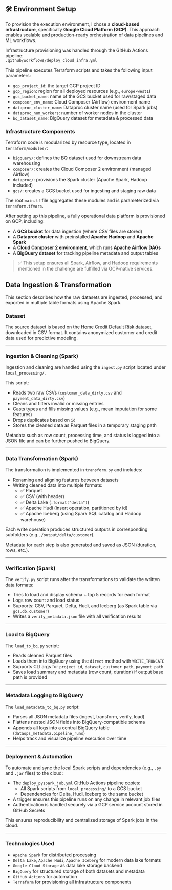 ## 🛠️ Environment Setup

To provision the execution environment, I chose a **cloud-based infrastructure**, specifically **Google Cloud Platform (GCP)**. This approach enables scalable and production-ready orchestration of data pipelines and ML workflows.

Infrastructure provisioning was handled through the GitHub Actions pipeline:  
`.github/workflows/deploy_cloud_infra.yml`

This pipeline executes Terraform scripts and takes the following input parameters:
- `gcp_project_id`: the target GCP project ID  
- `gcp_region`: region for all deployed resources (e.g., `europe-west1`)  
- `gcs_bucket_name`: name of the GCS bucket used for raw/staged data  
- `composer_env_name`: Cloud Composer (Airflow) environment name  
- `dataproc_cluster_name`: Dataproc cluster name (used for Spark jobs)  
- `dataproc_num_workers`: number of worker nodes in the cluster  
- `bq_dataset_name`: BigQuery dataset for metadata & processed data  

### Infrastructure Components

Terraform code is modularized by resource type, located in `terraform/modules/`:
- `bigquery/`: defines the BQ dataset used for downstream data warehousing  
- `composer/`: creates the Cloud Composer 2 environment (managed Airflow)  
- `dataproc/`: provisions the Spark cluster (Apache Spark, Hadoop included)  
- `gcs/`: creates a GCS bucket used for ingesting and staging raw data  

The root `main.tf` file aggregates these modules and is parameterized via `terraform.tfvars`.

After setting up this pipeline, a fully operational data platform is provisioned on GCP, including:
- A **GCS bucket** for data ingestion (where CSV files are stored)  
- A **Dataproc cluster** with preinstalled **Apache Hadoop** and **Apache Spark**  
- A **Cloud Composer 2 environment**, which runs **Apache Airflow DAGs**  
- A **BigQuery dataset** for tracking pipeline metadata and output tables  

> ✅ This setup ensures all Spark, Airflow, and Hadoop requirements mentioned in the challenge are fulfilled via GCP-native services.

## Data Ingestion & Transformation

This section describes how the raw datasets are ingested, processed, and exported in multiple table formats using Apache Spark.

### Dataset

The source dataset is based on the [Home Credit Default Risk dataset](https://www.kaggle.com/competitions/home-credit-default-risk), downloaded in CSV format. It contains anonymized customer and credit data used for predictive modeling.

---

### Ingestion & Cleaning (Spark)

Ingestion and cleaning are handled using the `ingest.py` script located under `local_processing/`.

This script:

- Reads two raw CSVs (`customer_data_dirty.csv` and `payment_data_dirty.csv`)
- Cleans and filters invalid or missing entries
- Casts types and fills missing values (e.g., mean imputation for some features)
- Drops duplicates based on `id`
- Stores the cleaned data as Parquet files in a temporary staging path

Metadata such as row count, processing time, and status is logged into a JSON file and can be further pushed to BigQuery.

---

### Data Transformation (Spark)

The transformation is implemented in `transform.py` and includes:

- Renaming and aligning features between datasets
- Writing cleaned data into multiple formats:
  - ✅ Parquet
  - ✅ CSV (with header)
  - ✅ Delta Lake (`.format("delta")`)
  - ✅ Apache Hudi (insert operation, partitioned by id)
  - ✅ Apache Iceberg (using Spark SQL catalog and Hadoop warehouse)

Each write operation produces structured outputs in corresponding subfolders (e.g., `/output/delta/customer`).

Metadata for each step is also generated and saved as JSON (duration, rows, etc.).

---

### Verification (Spark)

The `verify.py` script runs after the transformations to validate the written data formats:

- Tries to load and display schema + top 5 records for each format
- Logs row count and load status
- Supports: CSV, Parquet, Delta, Hudi, and Iceberg (as Spark table via `gcs.db.customer`)
- Writes a `verify_metadata.json` file with all verification results

---

### Load to BigQuery

The `load_to_bq.py` script:

- Reads cleaned Parquet files
- Loads them into BigQuery using the `direct` method with `WRITE_TRUNCATE`
- Supports CLI args for `project_id`, `dataset`, `customer_path`, `payment_path`
- Saves load summary and metadata (row count, duration) if output base path is provided

---

### Metadata Logging to BigQuery

The `load_metadata_to_bq.py` script:

- Parses all JSON metadata files (ingest, transform, verify, load)
- Flattens nested JSON fields into BigQuery-compatible schema
- Appends all logs into a central BigQuery table (`dataops_metadata.pipeline_runs`)
- Helps track and visualize pipeline execution over time

---

### Deployment & Automation

To automate and sync the local Spark scripts and dependencies (e.g., `.py` and `.jar` files) to the cloud:

- The `deploy_pyspark_job.yml` GitHub Actions pipeline copies:
  - All Spark scripts from `local_processing/` to a GCS bucket
  - Dependencies for Delta, Hudi, Iceberg to the same bucket
- A trigger ensures this pipeline runs on any change in relevant job files
- Authentication is handled securely via a GCP service account stored in GitHub Secrets

This ensures reproducibility and centralized storage of Spark jobs in the cloud.

---

### Technologies Used

- `Apache Spark` for distributed processing
- `Delta Lake`, `Apache Hudi`, `Apache Iceberg` for modern data lake formats
- `Google Cloud Storage` as data lake storage backend
- `BigQuery` for structured storage of both datasets and metadata
- `GitHub Actions` for automation
- `Terraform` for provisioning all infrastructure components
